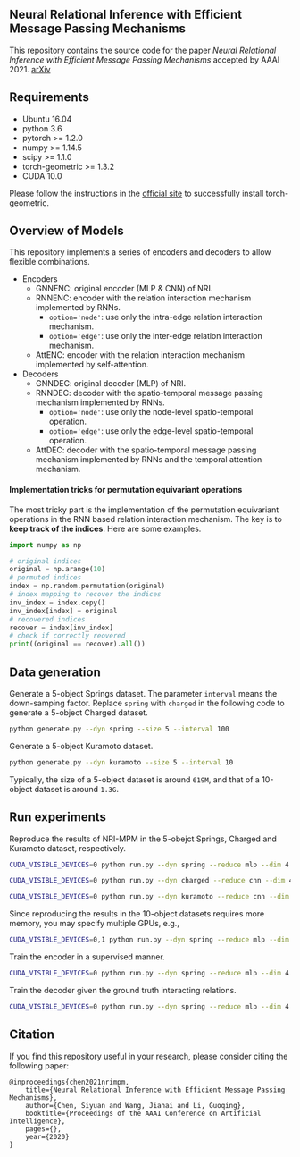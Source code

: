 ## Neural Relational Inference with Efficient Message Passing Mechanisms
This repository contains the source code for the paper *Neural Relational Inference with Efficient Message Passing Mechanisms* accepted by AAAI 2021. [arXiv](https://arxiv.org/pdf/2101.09486)

## Requirements
- Ubuntu 16.04
- python 3.6
- pytorch >= 1.2.0
- numpy >= 1.14.5
- scipy >= 1.1.0
- torch-geometric >= 1.3.2
- CUDA 10.0

Please follow the instructions in the [official site](https://github.com/rusty1s/pytorch_geometric) to successfully install torch-geometric.

## Overview of Models
This repository implements a series of encoders and decoders to allow flexible combinations.

- Encoders
  - GNNENC: original encoder (MLP & CNN) of NRI.
  - RNNENC: encoder with the relation interaction mechanism implemented by RNNs.
    - `option='node'`: use only the intra-edge relation interaction mechanism.
    - `option='edge'`: use only the inter-edge relation interaction mechanism.
  - AttENC: encoder with the relation interaction mechanism implemented by self-attention.
- Decoders
  - GNNDEC: original decoder (MLP) of NRI.
  - RNNDEC: decoder with the spatio-temporal message passing mechanism implemented by RNNs.
    - `option='node'`: use only the node-level spatio-temporal operation.
    - `option='edge'`: use only the edge-level spatio-temporal operation.
  - AttDEC: decoder with the spatio-temporal message passing mechanism implemented by RNNs and the temporal attention mechanism.

#### Implementation tricks for permutation equivariant operations
The most tricky part is the implementation of the permutation equivariant operations in the RNN based relation interaction mechanism. The key is to **keep track of the indices**. Here are some examples.
```python
import numpy as np

# original indices
original = np.arange(10)
# permuted indices
index = np.random.permutation(original)
# index mapping to recover the indices
inv_index = index.copy()
inv_index[index] = original
# recovered indices
recover = index[inv_index]
# check if correctly reovered
print((original == recover).all())
```

## Data generation
Generate a 5-object Springs dataset. The parameter `interval` means the down-samping factor. Replace `spring` with `charged` in the following code to generate a 5-object Charged dataset.
```bash
python generate.py --dyn spring --size 5 --interval 100
```
Generate a 5-object Kuramoto dataset.
```bash
python generate.py --dyn kuramoto --size 5 --interval 10
```
Typically, the size of a 5-object dataset is around `619M`, and that of a 10-object dataset is around `1.3G`.

## Run experiments
Reproduce the results of NRI-MPM in the 5-obejct Springs, Charged and Kuramoto dataset, respectively.

```bash
CUDA_VISIBLE_DEVICES=0 python run.py --dyn spring --reduce mlp --dim 4 --size 5 --enc RNNENC --dec RNNDEC --reg 1e2 --scheme both
```

```bash
CUDA_VISIBLE_DEVICES=0 python run.py --dyn charged --reduce cnn --dim 4 --size 5 --enc RNNENC --dec RNNDEC --reg 1e2 --scheme both
```

```bash
CUDA_VISIBLE_DEVICES=0 python run.py --dyn kuramoto --reduce cnn --dim 3 --skip --size 5 --enc RNNENC --dec RNNDEC --reg 1 --scheme both
```

Since reproducing the results in the 10-object datasets requires more memory, you may specify multiple GPUs, e.g.,

```bash
CUDA_VISIBLE_DEVICES=0,1 python run.py --dyn spring --reduce mlp --dim 4 --size 10 --enc RNNENC --dec RNNDEC --reg 1e2 --scheme both
```

Train the encoder in a supervised manner.
```bash
CUDA_VISIBLE_DEVICES=0 python run.py --dyn spring --reduce mlp --dim 4 --size 5 --enc RNNENC --scheme enc
```

Train the decoder given the ground truth interacting relations.
```bash
CUDA_VISIBLE_DEVICES=0 python run.py --dyn spring --reduce mlp --dim 4 --size 5 --dec RNNDEC --scheme dec
```

## Citation
If you find this repository useful in your research, please consider citing the following paper:
```
@inproceedings{chen2021nrimpm,
	title={Neural Relational Inference with Efficient Message Passing Mechanisms},
	author={Chen, Siyuan and Wang, Jiahai and Li, Guoqing},
	booktitle={Proceedings of the AAAI Conference on Artificial Intelligence},
	pages={},
	year={2020}
}
```